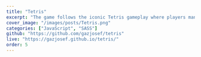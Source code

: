 ```yaml
---
title: "Tetris"
excerpt: "The game follows the iconic Tetris gameplay where players manipulate falling tetrominoes"
cover_image: "/images/posts/Tetris.png"
categories: ["JavaScript", "SASS"]
github: "https://github.com/gazjosef/tetris"
live: "https://gazjosef.github.io/tetris/"
order: 5
---
```

